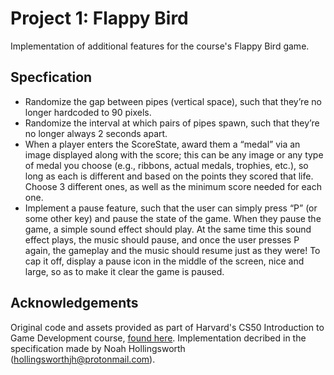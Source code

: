 # Project 1: Flappy Bird
Implementation of additional features for the course's Flappy Bird game. 

## Specfication

* Randomize the gap between pipes (vertical space), such that they’re no longer hardcoded to 90 pixels.
* Randomize the interval at which pairs of pipes spawn, such that they’re no longer always 2 seconds apart.
* When a player enters the ScoreState, award them a “medal” via an image displayed along with the score; this can be any image or any type of medal you choose (e.g., ribbons, actual medals, trophies, etc.), so long as each is different and based on the points they scored that life. Choose 3 different ones, as well as the minimum score needed for each one.
* Implement a pause feature, such that the user can simply press “P” (or some other key) and pause the state of the game. When they pause the game, a simple sound effect should play. At the same time this sound effect plays, the music should pause, and once the user presses P again, the gameplay and the music should resume just as they were! To cap it off, display a pause icon in the middle of the screen, nice and large, so as to make it clear the game is paused.


## Acknowledgements
Original code and assets provided as part of Harvard's CS50 Introduction to Game Development course, [found here](https://cs50.harvard.edu/games/2018/projects/1/flappy/).
Implementation decribed in the specification made by Noah Hollingsworth (hollingsworthjh@protonmail.com).

